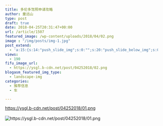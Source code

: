 ```yaml
---
title: 多伦多驾照申请攻略
author: 童远山
type: post
draft: true
date: 2018-04-25T20:31:47+00:00
url: /article/1507
featured_image: /wp-content/uploads/2018/04/02.png
image : "/img/posts/img-1.jpg"
post_extend:
  - 'a:15:{s:14:"push_slide_img";s:0:"";s:20:"push_slide_below_img";s:0:"";s:16:"seo_custom_title";s:0:"";s:19:"seo_custom_keywords";s:0:"";s:15:"seo_custom_desc";s:0:"";s:11:"post_layout";s:3:"one";s:8:"head_img";s:0:"";s:12:"post_gallery";s:0:"";s:14:"post_video_url";s:0:"";s:15:"bigger_head_img";s:0:"";s:12:"bigger_title";s:0:"";s:11:"bigger_desc";s:0:"";s:10:"push_slide";b:0;s:16:"push_slide_below";b:0;s:19:"post_layout_gallery";b:0;}'
views:
  - 190
fifu_image_url:
  - https://ysgl.b-cdn.net/post/04252018/02.png
blogasm_featured_img_type:
  - landscape-img
categories:
  - 推荐信息
  - 车

---
```

https://ysgl.b-cdn.net/post/04252018/01.png  
<img decoding="async" src="https://ysgl.b-cdn.net/post/04252018/02.png" alt="https://ysgl.b-cdn.net/post/04252018/02.png" style="display:none" />  
<img decoding="async" src="https://ysgl.b-cdn.net/post/04252018/01.png" alt="https://ysgl.b-cdn.net/post/04252018/01.png" />